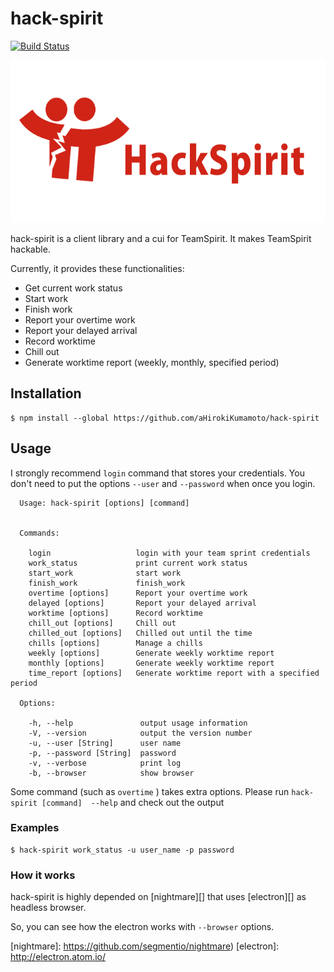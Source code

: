 # hack-spirit

[![Build Status](https://travis-ci.org/aHirokiKumamoto/hack-spirit.svg?branch=travis)](https://travis-ci.org/aHirokiKumamoto/hack-spirit)

<img height="260" src="logo.png">

hack-spirit is a client library and a cui for TeamSpirit.
It makes TeamSpirit hackable.

Currently, it provides these functionalities:

- Get current work status
- Start work
- Finish work
- Report your overtime work
- Report your delayed arrival
- Record worktime
- Chill out
- Generate worktime report (weekly, monthly, specified period)

## Installation

```
$ npm install --global https://github.com/aHirokiKumamoto/hack-spirit
```


## Usage

I strongly recommend `login` command that stores your credentials.
You don't need to put the options `--user` and `--password` when once you login.

```
  Usage: hack-spirit [options] [command]


  Commands:

    login                   login with your team sprint credentials
    work_status             print current work status
    start_work              start work
    finish_work             finish_work
    overtime [options]      Report your overtime work
    delayed [options]       Report your delayed arrival
    worktime [options]      Record worktime
    chill_out [options]     Chill out
    chilled_out [options]   Chilled out until the time
    chills [options]        Manage a chills
    weekly [options]        Generate weekly worktime report
    monthly [options]       Generate weekly worktime report
    time_report [options]   Generate worktime report with a specified period

  Options:

    -h, --help               output usage information
    -V, --version            output the version number
    -u, --user [String]      user name
    -p, --password [String]  password
    -v, --verbose            print log
    -b, --browser            show browser
```


Some command (such as `overtime` ) takes extra options.
Please run `hack-spirit [command]  --help` and check out the output


### Examples

```
$ hack-spirit work_status -u user_name -p password
```

### How it works

hack-spirit is highly depended on
[nightmare][] that uses [electron][] as headless browser.

So, you can see how the electron works with `--browser` options.


[nightmare]: https://github.com/segmentio/nightmare)
[electron]:  http://electron.atom.io/

